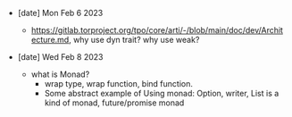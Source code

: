 
- [date] Mon Feb 6 2023
    - https://gitlab.torproject.org/tpo/core/arti/-/blob/main/doc/dev/Architecture.md, why use dyn trait? why use weak?

- [date] Wed Feb 8 2023
    - what is Monad?
        - wrap type, wrap function, bind function.
        - Some abstract example of Using monad: Option, writer, List is a kind of monad, future/promise monad


